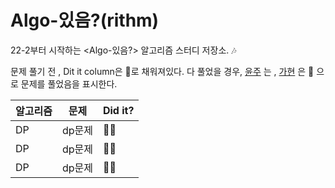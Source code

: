 # Algo-있음?(rithm)
22-2부터 시작하는 <Algo-있음?> 알고리즘 스터디 저장소. 🎶

문제 풀기 전 , Dit it column은 🖤로 채워져있다.
다 풀었을 경우, [윤주](https://github.com/yunju727) 는 , [가현](https://github.com/SongGaHyeon) 은 💙 으로 문제를 풀었음을 표시한다.



|알고리즘|문제|Did it?|
|------|---|-----|
|DP|dp문제|🖤🖤|
|DP|dp문제|🖤🖤|
|DP|dp문제|🖤🖤|
